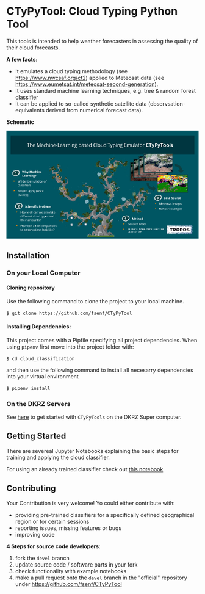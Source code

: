 # CTyPyTool: Cloud Typing Python Tool

This tools is intended to help weather forecasters in assessing the quality of their cloud forecasts.

**A few facts:**
* It emulates a cloud typing methodology (see https://www.nwcsaf.org/ct2) applied to Meteosat data (see https://www.eumetsat.int/meteosat-second-generation).
* It uses standard machine learning techniques, e.g. tree & random forest classifier
* It can be applied to so-called synthetic satellite data (observsation-equivalents derived from numerical forecast data).

**Schematic**

![](docs/images/ctypytools-slide.jpg)



## Installation

### On your Local Computer

#### Cloning repository
Use the following command to clone the project to your local machine.
```
$ git clone https://github.com/fsenf/CTyPyTool
```

#### Installing Dependencies:
This project comes with a Pipfile specifying all project dependencies.
When using `pipenv` first move into the project folder with:
```
$ cd cloud_classification

```
and then use the following command to install all necesarry dependencies into your virtual environment
```
$ pipenv install

```

### On the DKRZ Servers

See [here](docs/Running_Notebooks_on_DKRZ_JupyterHub.md) to get started with `CTyPyTools` on the DKRZ Super computer.


## Getting Started
There are severeal Jupyter Notebooks explaining the basic steps for training and applying the cloud classifier.

For using an already trained classifier check out [this notebook](notebooks/Application_of_a_pretrained_classifier.ipynb)

## Contributing

Your Contribution is very welcome! Yo could either contribute with:

* providing pre-trained classifiers for a specifically defined geographical region or for certain sessions
* reporting issues, missing features or bugs
* improving code

**4 Steps for source code developers**:
1. fork the `devel` branch
2. update source code / software parts in your fork
3. check functionality with example notebooks
4. make a pull request onto the `devel` branch in the "official" repository under https://github.com/fsenf/CTyPyTool
